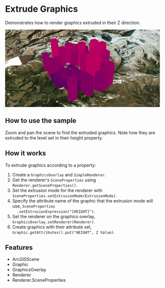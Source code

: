 <h1>Extrude Graphics</h1>

<p>Demonstrates how to render graphics extruded in their Z direction.</p>

<p><img src="ExtrudeGraphics.png"/></p>

<h2>How to use the sample</h2>

<p>Zoom and pan the scene to find the extruded graphics. Note how they are extruded to the level set in their height
  property.</p>

<h2>How it works</h2>

<p>To extrude graphics according to a property:</p>

<ol>
  <li>Create a <code>GraphicsOverlay</code> and <code>SimpleRenderer</code>.</li>
  <li>Get the renderer's <code>SceneProperties</code> using <code>Renderer.getSceneProperties()</code>.</li>
  <li>Set the extrusion mode for the renderer with <code>SceneProperties.setExtrusionMode(ExtrusionMode)</code>.</li>
  <li>Specify the attribute name of the graphic that the extrusion mode will use, <code>SceneProperties
  .setExtrusionExpression("[HEIGHT]")</code>.</li>
  <li>Set the renderer on the graphics overlay, <code>GraphicsOverlay.setRenderer(Renderer)</code>.</li>
  <li>Create graphics with their attribute set, <code>Graphic.getAttributes().put("HEIGHT", Z Value)</code>.</li>
</ol>

<h2>Features</h2>

<ul>
  <li>ArcGISScene</li>
  <li>Graphic</li>
  <li>GraphicsOverlay</li>
  <li>Renderer</li>
  <li>Renderer.SceneProperties</li>
</ul>


